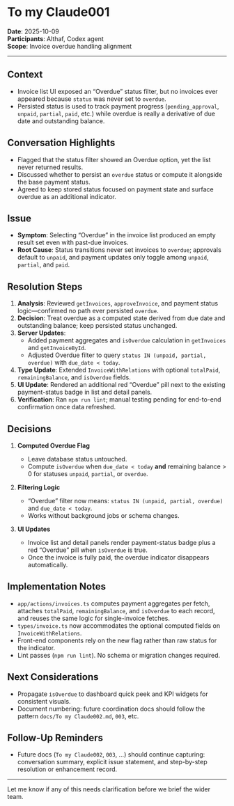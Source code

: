 # To my Claude001

**Date**: 2025-10-09  
**Participants**: Althaf, Codex agent  
**Scope**: Invoice overdue handling alignment

---

## Context
- Invoice list UI exposed an “Overdue” status filter, but no invoices ever appeared because `status` was never set to `overdue`.
- Persisted status is used to track payment progress (`pending_approval`, `unpaid`, `partial`, `paid`, etc.) while overdue is really a derivative of due date and outstanding balance.

## Conversation Highlights
- Flagged that the status filter showed an Overdue option, yet the list never returned results.
- Discussed whether to persist an `overdue` status or compute it alongside the base payment status.
- Agreed to keep stored status focused on payment state and surface overdue as an additional indicator.

## Issue
- **Symptom**: Selecting “Overdue” in the invoice list produced an empty result set even with past-due invoices.
- **Root Cause**: Status transitions never set invoices to `overdue`; approvals default to `unpaid`, and payment updates only toggle among `unpaid`, `partial`, and `paid`.

## Resolution Steps
1. **Analysis**: Reviewed `getInvoices`, `approveInvoice`, and payment status logic—confirmed no path ever persisted `overdue`.
2. **Decision**: Treat overdue as a computed state derived from due date and outstanding balance; keep persisted status unchanged.
3. **Server Updates**:
   - Added payment aggregates and `isOverdue` calculation in `getInvoices` and `getInvoiceById`.
   - Adjusted Overdue filter to query `status IN (unpaid, partial, overdue)` with `due_date < today`.
4. **Type Update**: Extended `InvoiceWithRelations` with optional `totalPaid`, `remainingBalance`, and `isOverdue` fields.
5. **UI Update**: Rendered an additional red “Overdue” pill next to the existing payment-status badge in list and detail panels.
6. **Verification**: Ran `npm run lint`; manual testing pending for end-to-end confirmation once data refreshed.

## Decisions
1. **Computed Overdue Flag**  
   - Leave database status untouched.  
   - Compute `isOverdue` when `due_date < today` **and** remaining balance > 0 for statuses `unpaid`, `partial`, or `overdue`.

2. **Filtering Logic**  
   - “Overdue” filter now means: `status IN (unpaid, partial, overdue)` and `due_date < today`.  
   - Works without background jobs or schema changes.

3. **UI Updates**  
   - Invoice list and detail panels render payment-status badge plus a red “Overdue” pill when `isOverdue` is true.  
   - Once the invoice is fully paid, the overdue indicator disappears automatically.

## Implementation Notes
- `app/actions/invoices.ts` computes payment aggregates per fetch, attaches `totalPaid`, `remainingBalance`, and `isOverdue` to each record, and reuses the same logic for single-invoice fetches.
- `types/invoice.ts` now accommodates the optional computed fields on `InvoiceWithRelations`.
- Front-end components rely on the new flag rather than raw status for the indicator.
- Lint passes (`npm run lint`). No schema or migration changes required.

## Next Considerations
- Propagate `isOverdue` to dashboard quick peek and KPI widgets for consistent visuals.  
- Document numbering: future coordination docs should follow the pattern `docs/To my Claude002.md`, `003`, etc.

## Follow-Up Reminders
- Future docs (`To my Claude002`, `003`, …) should continue capturing: conversation summary, explicit issue statement, and step-by-step resolution or enhancement record.

---

Let me know if any of this needs clarification before we brief the wider team.
